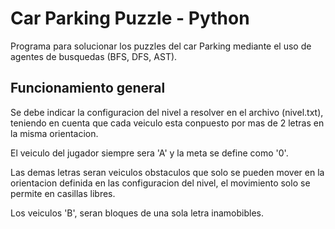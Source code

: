
# Car Parking Puzzle - Python

Programa para solucionar los puzzles del car Parking mediante el uso de agentes de busquedas (BFS, DFS, AST).




## Funcionamiento general

Se debe indicar la configuracion del nivel a resolver en el archivo (nivel.txt), teniendo en cuenta que cada veiculo esta conpuesto por mas de 2 letras en la misma orientacion.

El veiculo del jugador siempre sera 'A' y la meta se define como '0'. 

Las demas letras seran veiculos obstaculos que solo se pueden mover en la orientacion definida en las configuracion del nivel, el movimiento solo se permite en casillas libres.

Los veiculos 'B', seran bloques de una sola letra inamobibles.









